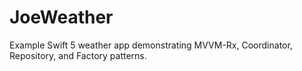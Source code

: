 # JoeWeather
Example Swift 5 weather app demonstrating MVVM-Rx, Coordinator, Repository, and Factory patterns. 
